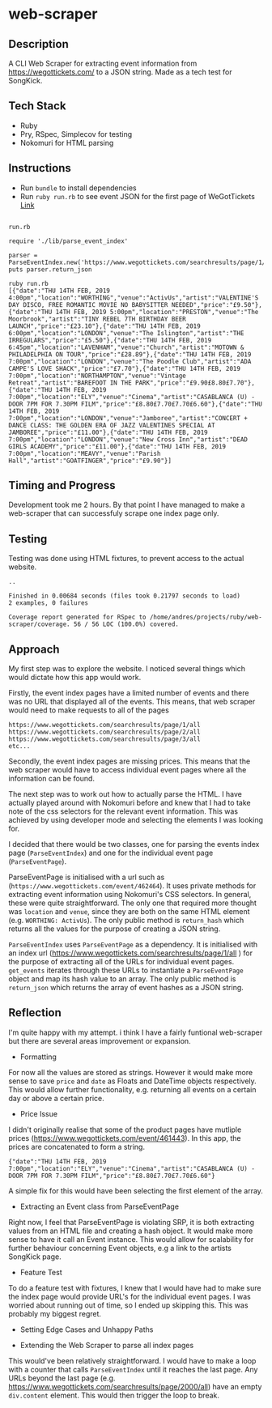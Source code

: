 # web-scraper

## Description
A CLI Web Scraper for extracting event information from https://wegottickets.com/ to a JSON string. Made as a tech test for SongKick.

## Tech Stack
- Ruby
- Pry, RSpec, Simplecov for testing
- Nokomuri for HTML parsing

## Instructions
- Run `bundle` to install dependencies
- Run `ruby run.rb` to see event JSON for the first page of WeGotTickets [Link](https://www.wegottickets.com/searchresults/page/1/all)


```

run.rb

require './lib/parse_event_index'

parser = ParseEventIndex.new('https://www.wegottickets.com/searchresults/page/1/all#paginate')
puts parser.return_json
```

```
ruby run.rb 
[{"date":"THU 14TH FEB, 2019 4:00pm","location":"WORTHING","venue":"ActivUs","artist":"VALENTINE'S DAY DISCO, FREE ROMANTIC MOVIE NO BABYSITTER NEEDED","price":"£9.50"},{"date":"THU 14TH FEB, 2019 5:00pm","location":"PRESTON","venue":"The Moorbrook","artist":"TINY REBEL 7TH BIRTHDAY BEER LAUNCH","price":"£23.10"},{"date":"THU 14TH FEB, 2019 6:00pm","location":"LONDON","venue":"The Islington","artist":"THE IRREGULARS","price":"£5.50"},{"date":"THU 14TH FEB, 2019 6:45pm","location":"LAVENHAM","venue":"Church","artist":"MOTOWN & PHILADELPHIA ON TOUR","price":"£28.89"},{"date":"THU 14TH FEB, 2019 7:00pm","location":"LONDON","venue":"The Poodle Club","artist":"ADA CAMPE'S LOVE SHACK","price":"£7.70"},{"date":"THU 14TH FEB, 2019 7:00pm","location":"NORTHAMPTON","venue":"Vintage Retreat","artist":"BAREFOOT IN THE PARK","price":"£9.90£8.80£7.70"},{"date":"THU 14TH FEB, 2019 7:00pm","location":"ELY","venue":"Cinema","artist":"CASABLANCA (U) - DOOR 7PM FOR 7.30PM FILM","price":"£8.80£7.70£7.70£6.60"},{"date":"THU 14TH FEB, 2019 7:00pm","location":"LONDON","venue":"Jamboree","artist":"CONCERT + DANCE CLASS: THE GOLDEN ERA OF JAZZ VALENTINES SPECIAL AT JAMBOREE","price":"£11.00"},{"date":"THU 14TH FEB, 2019 7:00pm","location":"LONDON","venue":"New Cross Inn","artist":"DEAD GIRLS ACADEMY","price":"£11.00"},{"date":"THU 14TH FEB, 2019 7:00pm","location":"MEAVY","venue":"Parish Hall","artist":"GOATFINGER","price":"£9.90"}]

```

## Timing and Progress
Development took me 2 hours. By that point I have managed to make a web-scraper that can successfuly scrape one index page only.

## Testing
Testing was done using HTML fixtures, to prevent access to the actual website.
```
..

Finished in 0.00684 seconds (files took 0.21797 seconds to load)
2 examples, 0 failures

Coverage report generated for RSpec to /home/andres/projects/ruby/web-scraper/coverage. 56 / 56 LOC (100.0%) covered.
```

## Approach
My first step was to explore the website. I noticed several things which would dictate how this app would work.

Firstly, the event index pages have a limited number of events and there was no URL that displayed all of the events.
This means, that web scraper would need to make requests to all of the pages
```
https://www.wegottickets.com/searchresults/page/1/all
https://www.wegottickets.com/searchresults/page/2/all
https://www.wegottickets.com/searchresults/page/3/all
etc...
```

Secondly, the event index pages are missing prices.
This means that the web scraper would have to access individual event pages where all the information can be found.

The next step was to work out how to actually parse the HTML. I have actually played around with Nokomuri before and knew that I had to take note of the css selectors for the relevant event information.
This was achieved by using developer mode and selecting the elements I was looking for.

I decided that there would be two classes, one for parsing the events index page (`ParseEventIndex`) and one for the individual event page (`ParseEventPage`).

ParseEventPage is initialised with a url such as (`https://www.wegottickets.com/event/462464`). It uses private methods for extracting event information using Nokomuri's CSS selectors. In general, these were quite straightforward. The only one that required more thought was `location` and `venue`, since they are both on the same HTML element (e.g. `WORTHING: ActivUs`).
The only public method is `return_hash` which returns all the values for the purpose of creating a JSON string.

`ParseEventIndex` uses `ParseEventPage` as a dependency. It is initialised with an index url (https://www.wegottickets.com/searchresults/page/1/all
) for the purpose of extracting all of the URLs for individual event pages. `get_events` iterates through these URLs to instantiate a `ParseEventPage` object and map its hash value to an array.
The only public method is `return_json` which returns the array of event hashes as a JSON string.

## Reflection
I'm quite happy with my attempt. i think I have a fairly funtional web-scraper but there are several areas improvement or expansion.
 
 - Formatting
 
 For now all the values are stored as strings. However it would make more sense to save `price` and `date` as Floats and DateTime objects respectively. This would allow further functionality, e.g. returning all events on a certain day or above a certain price.
 
 - Price Issue
 
 I didn't originally realise that some of the product pages have mutliple prices (https://www.wegottickets.com/event/461443). In this app, the prices are concatenated to form a string. 
 ```
 {"date":"THU 14TH FEB, 2019 7:00pm","location":"ELY","venue":"Cinema","artist":"CASABLANCA (U) - DOOR 7PM FOR 7.30PM FILM","price":"£8.80£7.70£7.70£6.60"}
 ```
 A simple fix for this would have been selecting the first element of the array.
 
 
  - Extracting an Event class from ParseEventPage
  
  Right now, I feel that ParseEventPage is violating SRP, it is both extracting values from an HTML file and creating a hash object. It would make more sense to have it call an Event instance. This would allow for scalability for further behaviour concerning Event objects, e.g a link to the artists SongKick page.
  
  - Feature Test
  
  To do a feature test with fixtures, I knew that I would have had to make sure the index page would provide URL's for the individual event pages. I was worried about running out of time, so I ended up skipping this. This was probably my biggest regret.
  
  - Setting Edge Cases and Unhappy Paths
  
  - Extending the Web Scraper to parse all index pages
  
  This would've been relatively straightforward. I would have to make a loop with a counter that calls `ParseEventIndex` until it reaches the last page. Any URLs beyond the last page (e.g. https://www.wegottickets.com/searchresults/page/2000/all) have an empty `div.content` element. This would then trigger the loop to break.
